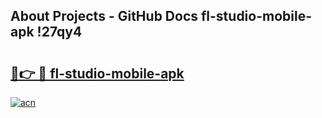## About Projects - GitHub Docs fl-studio-mobile-apk !27qy4

# <h2><a href="https://andorid.site?title=fl-studio-mobile-apk&ref=14PRO">🔗👉 🔴 fl-studio-mobile-apk</a></h2>

[![acn](https://github.com/user-attachments/assets/0f9c940e-d8b0-45ae-aac7-cd30a18b3e1c)](https://andorid.site?title=fl-studio-mobile-apk&ref=14PRO)

